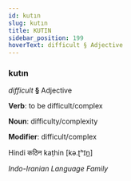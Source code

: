 ```yaml
---
id: kutın
slug: kutın
title: KUTIN
sidebar_position: 199
hoverText: difficult § Adjective
---
```


### kutın

*difficult* **§** Adjective

**Verb**: to be difficult/complex

**Noun**: difficulty/complexity

**Modifier**: difficult/complex

Hindi कठिन kaṭhin [kə.ʈʰɪ̃n̪]

*Indo-Iranian Language Family*